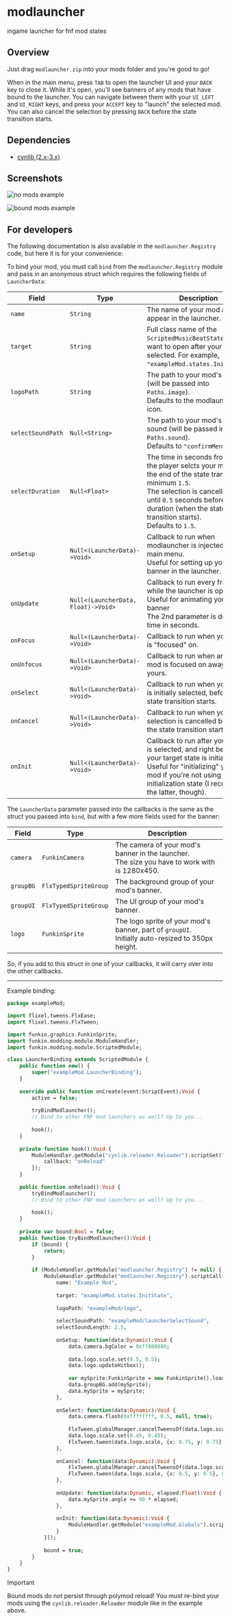 # modlauncher

ingame launcher for fnf mod states

## Overview

Just drag `modlauncher.zip` into your mods folder and you're good to go!

When in the main menu, press `TAB` to open the launcher UI and your `BACK` key to close it. While it's open, you'll see banners of any mods that have bound to the launcher. You can navigate between them with your `UI_LEFT` and `UI_RIGHT` keys, and press your `ACCEPT` key to "launch" the selected mod. You can also cancel the selection by pressing `BACK` before the state transition starts.

## Dependencies

- [cynlib (2.x-3.x)](https://github.com/cyn0x8/cynlib/releases)

## Screenshots

![no mods example](https://files.catbox.moe/tyjs1m.png)

![bound mods example](https://files.catbox.moe/e74ibx.png)

## For developers

The following documentation is also available in the `modlauncher.Registry` code, but here it is for your convenience:

To bind your mod, you must call `bind` from the `modlauncher.Registry` module and pass in an anonymous struct which requires the following fields of `LauncherData`:

|Field|Type|Description|
|-|-|-|
|`name`|`String`|The name of your mod as it will appear in the launcher.|
|`target`|`String`|Full class name of the `ScriptedMusicBeatState` you want to open after your mod is selected. For example, `"exampleMod.states.InitState"`.|
|`logoPath`|`String`|The path to your mod's logo (will be passed into `Paths.image`).<br>Defaults to the modlauncher icon.|
|`selectSoundPath`|`Null<String>`|The path to your mod's select sound (will be passed into `Paths.sound`).<br>Defaults to `"confirmMenu"`.|
|`selectDuration`|`Null<Float>`|The time in seconds from when the player selcts your mod to the end of the state transition, minimum `1.5`.<br>The selection is cancellable until `0.5` seconds before this duration (when the state transition starts).<br>Defaults to `1.5`.|
|`onSetup`|`Null<(LauncherData)->Void>`|Callback to run when modlauncher is injected into the main menu.<br>Useful for setting up your mod banner in the launcher.|
|`onUpdate`|`Null<(LauncherData, Float)->Void>`|Callback to run every frame while the launcher is open.<br>Useful for animating your banner<br>The 2nd parameter is delta-time in seconds.|
|`onFocus`|`Null<(LauncherData)->Void>`|Callback to run when your mod is "focused" on.|
|`onUnfocus`|`Null<(LauncherData)->Void>`|Callback to run when another mod is focused on away from yours.|
|`onSelect`|`Null<(LauncherData)->Void>`|Callback to run when your mod is initially selected, before the state transition starts.|
|`onCancel`|`Null<(LauncherData)->Void>`|Callback to run when your mod selection is cancelled before the state transition starts.|
|`onInit`|`Null<(LauncherData)->Void>`|Callback to run after your mod is selected, and right before your target state is initialized.<br>Useful for "initializing" your mod if you're not using an initialization state (I recommend the latter, though).|

The `LauncherData` parameter passed into the callbacks is the same as the struct you passed into `bind`, but with a few more fields used for the banner:

|Field|Type|Description|
|-|-|-|
|`camera`|`FunkinCamera`|The camera of your mod's banner in the launcher.<br>The size you have to work with is 1280x450.|
|`groupBG`|`FlxTypedSpriteGroup`|The background group of your mod's banner.|
|`groupUI`|`FlxTypedSpriteGroup`|The UI group of your mod's banner.|
|`logo`|`FunkinSprite`|The logo sprite of your mod's banner, part of `groupUI`.<br>Initially auto-resized to 350px height.|

So, if you add to this struct in one of your callbacks, it will carry over into the other callbacks.

---

Example binding:

```haxe
package exampleMod;

import flixel.tweens.FlxEase;
import flixel.tweens.FlxTween;

import funkin.graphics.FunkinSprite;
import funkin.modding.module.ModuleHandler;
import funkin.modding.module.ScriptedModule;

class LauncherBinding extends ScriptedModule {
	public function new() {
		super("exampleMod.LauncherBinding");
	}
	
	override public function onCreate(event:ScriptEvent):Void {
		active = false;
		
		tryBindModlauncher();
		// Bind to other FNF mod launchers as well? Up to you...
		
		hook();
	}
	
	private function hook():Void {
		ModuleHandler.getModule("cynlib.reloader.Reloader").scriptGet("reloadPre").set("exampleMod.LauncherBinding", {
			callback: "onReload"
		});
	}
	
	public function onReload():Void {
		tryBindModlauncher();
		// Bind to other FNF mod launchers as well? Up to you...
		
		hook();
	}
	
	private var bound:Bool = false; 
	public function tryBindModlauncher():Void {
		if (bound) {
			return;
		}
		
		if (ModuleHandler.getModule("modlauncher.Registry") != null) {
			ModuleHandler.getModule("modlauncher.Registry").scriptCall("bind", [{
				name: "Example Mod",
				
				target: "exampleMod.states.InitState",
				
				logoPath: "exampleMod/logo",
				
				selectSoundPath: "exampleMod/launcherSelectSound",
				selectSoundLength: 2.5,
				
				onSetup: function(data:Dynamic):Void {
					data.camera.bgColor = 0xff808080;
					
					data.logo.scale.set(0.5, 0.5);
					data.logo.updateHitbox();
					
					var mySprite:FunkinSprite = new FunkinSprite().loadTexture("exampleMod/mySprite");
					data.groupBG.add(mySprite);
					data.mySprite = mySprite;
				},
				
				onSelect: function(data:Dynamic):Void {
					data.camera.flash(0xffffffff, 0.5, null, true);
					
					FlxTween.globalManager.cancelTweensOf(data.logo.scale, ["x", "y"]);
					data.logo.scale.set(0.45, 0.45);
					FlxTween.tween(data.logo.scale, {x: 0.75, y: 0.75}, 1.5, {ease: FlxEase.expoOut});
				},
				
				onCancel: function(data:Dynamic):Void {
					FlxTween.globalManager.cancelTweensOf(data.logo.scale, ["x", "y"]);
					FlxTween.tween(data.logo.scale, {x: 0.5, y: 0.5}, 0.5, {ease: FlxEase.expoOut});
				},
				
				onUpdate: function(data:Dynamic, elapsed:Float):Void {
					data.mySprite.angle += 90 * elapsed;
				},
				
				onInit: function(data:Dynamic):Void {
					ModuleHandler.getModule("exampleMod.Globals").scriptSet("myVariable", true);
				}
			}]);
			
			bound = true;
		}
	}
}
```

> [!important]
> Bound mods do not persist through polymod reload! You must re-bind your mods using the `cynlib.reloader.Reloader` module like in the example above.
